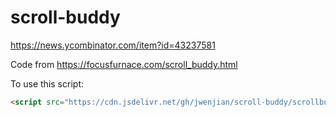 # scroll-buddy
https://news.ycombinator.com/item?id=43237581

Code from https://focusfurnace.com/scroll_buddy.html 

To use this script:

```html
<script src="https://cdn.jsdelivr.net/gh/jwenjian/scroll-buddy/scrollbuddy.js" defer></script>
```
